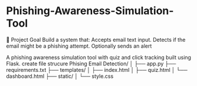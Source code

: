 # Phishing-Awareness-Simulation-Tool
🔰 Project Goal
Build a system that:
Accepts email text input.
Detects if the email might be a phishing attempt.
Optionally sends an alert 

A phishing awareness simulation tool with quiz and click tracking built using Flask.
create file strucure 
Phising Email Detection/
│
├── app.py
├── requirements.txt
├── templates/
│   ├── index.html
│   ├── quiz.html
│   └── dashboard.html
├── static/
│   └── style.css
